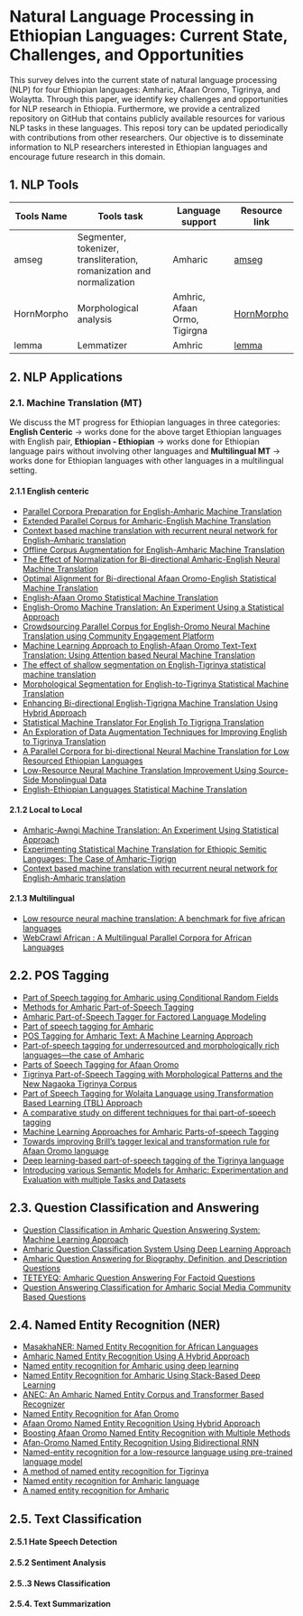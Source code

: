 # Natural Language Processing in Ethiopian Languages: Current State, Challenges, and Opportunities

This survey delves into the current state of natural language processing (NLP) for four
Ethiopian languages: Amharic, Afaan Oromo, Tigrinya, and Wolaytta. Through this paper, we identify key challenges and opportunities
for NLP research in Ethiopia. Furthermore, we provide a centralized repository on GitHub that
contains publicly available resources for various NLP tasks in these languages. This reposi
tory can be updated periodically with contributions from other researchers. Our objective is to
disseminate information to NLP researchers interested in Ethiopian languages and encourage
future research in this domain.



## 1. NLP Tools
|Tools Name|Tools task |Language support|Resource link|
|----------|-----------|----------------|-------------|
|amseg     | Segmenter, tokenizer, transliteration, romanization and normalization| Amharic    | [amseg](https://pypi.org/project/amseg/) |
|HornMorpho| Morphological analysis|   Amhric, Afaan Ormo, Tigirgna              |[HornMorpho](https://github.com/hltdi/HornMorpho)      |
|lemma     |   Lemmatizer     |   Amhric      |[lemma](https://universaldependencies.org)|


## 2. NLP Applications
### 2.1. Machine Translation (MT)
We discuss the MT progress for Ethiopian languages in three categories: **English Centeric** -> works done for the above target Ethiopian languages with English pair, **Ethiopian - Ethiopian** -> works done for Ethiopian language pairs without involving other languages  and **Multilingual MT** -> works done for Ethiopian languages with other languages in a multilingual setting.
#### 2.1.1 English centeric
  - [Parallel Corpora Preparation for English-Amharic Machine Translation](https://link.springer.com/chapter/10.1007/978-3-030-85030-2_37)
  - [Extended Parallel Corpus for Amharic-English Machine Translation](https://arxiv.org/abs/2104.03543)
  - [Context based machine translation with recurrent neural network for English–Amharic translation](https://link.springer.com/article/10.1007/s10590-021-09262-4)
  - [Offline Corpus Augmentation for English-Amharic Machine Translation](https://ieeexplore.ieee.org/document/9845019)
  - [The Effect of Normalization for Bi-directional Amharic-English Neural Machine Translation](https://arxiv.org/abs/2210.15224)
  - [Optimal Alignment for Bi-directional Afaan Oromo-English Statistical Machine Translation](http://etd.aau.edu.et/handle/123456789/14063)
  - [English-Afaan Oromo Statistical Machine Translation](https://www.semanticscholar.org/paper/English-Afaan-Oromo-Statistical-Machine-Translation-Solomon/44619213bb56d6385383ab3d914ca2e5296b8e00)
  - [English-Oromo Machine Translation: An Experiment Using a Statistical Approach](https://aclanthology.org/L10-1470/)
  - [Crowdsourcing Parallel Corpus for English-Oromo Neural Machine Translation using Community Engagement Platform](https://arxiv.org/abs/2102.07539)
  - [Machine Learning Approach to English-Afaan Oromo Text-Text Translation: Using Attention based Neural Machine Translation](https://ieeexplore.ieee.org/document/9711807)
  - [The effect of shallow segmentation on English-Tigrinya statistical machine translation](https://ieeexplore.ieee.org/document/7875939)
  - [Morphological Segmentation for English-to-Tigrinya Statistical Machine Translation](https://www.semanticscholar.org/paper/Morphological-Segmentation-for-English-to-Tigrinya-Tedla-Yamamoto/f41eea5a02f3a1ba0ba18b322ca7167cba024e73)
  - [Enhancing Bi-directional English-Tigrigna Machine Translation Using Hybrid Approach](https://www.semanticscholar.org/paper/Enhancing-Bi-directional-English-Tigrigna-Machine-Berihu-Mesfin/98df2f1bda6beecdc56d3ec0ba6aca4939e38389)
  - [Statistical Machine Translator For English To Tigrigna Translation](http://www.ijstr.org/final-print/jan2020/Statistical-Machine-Translator-For-English-To-Tigrigna-Translation.pdf)
  - [An Exploration of Data Augmentation Techniques for Improving English to Tigrinya Translation](https://arxiv.org/abs/2103.16789)
  - [A Parallel Corpora for bi-directional Neural Machine Translation for Low Resourced Ethiopian Languages](https://ieeexplore.ieee.org/document/9672230)
  - [Low-Resource Neural Machine Translation Improvement Using Source-Side Monolingual Data](https://www.mdpi.com/2076-3417/13/2/1201)
  - [English-Ethiopian Languages Statistical Machine Translation](https://aclanthology.org/W19-3611/)

#### 2.1.2 Local to Local
  - [Amharic-Awngi Machine Translation: An Experiment Using Statistical Approach](https://www.ijcseonline.org/pdf_paper_view.php?paper_id=4779&2-IJCSE%2007603.pdf)
  - [Experimenting Statistical Machine Translation for Ethiopic Semitic Languages: The Case of Amharic-Tigrign](https://link.springer.com/chapter/10.1007/978-3-319-95153-9_13)
  - [Context based machine translation with recurrent neural network for English-Amharic translation](https://link.springer.com/article/10.1007/s10590-021-09262-4)

#### 2.1.3 Multilingual
  - [Low resource neural machine translation: A benchmark for five african languages](https://arxiv.org/abs/2003.14402)
  - [WebCrawl African : A Multilingual Parallel Corpora for African Languages](https://aclanthology.org/2022.wmt-1.105/)
  
  
## 2.2. POS Tagging

- [Part of Speech tagging for Amharic using Conditional Random Fields](https://aclanthology.org/W05-0707.pdf)
- [Methods for Amharic Part-of-Speech Tagging](https://www.diva-portal.org/smash/get/diva2:1042595/FULLTEXT01.pdf)
- [Amharic Part-of-Speech Tagger for Factored Language Modeling](https://aclanthology.org/R09-1077.pdf)
- [Part of speech tagging for Amharic](https://pure.mpg.de/rest/items/item_1448968/component/file_1448967/content)
- [POS Tagging for Amharic Text: A Machine Learning Approach](https://infocomp.dcc.ufla.br/index.php/infocomp)
- [Part-of-speech tagging for underresourced and morphologically rich languages—the case of Amharic](https://hal.univ-grenoble-alpes.fr/hal-00959156/)
- [Parts of Speech Tagging for Afaan Oromo](https://thesai.org/Publications/IJACSA)
- [Tigrinya Part-of-Speech Tagging with Morphological Patterns and the New Nagaoka Tigrinya Corpus]([https://thesai.org/Publications/IJACSA](https://www.researchgate.net/profile/Kazuhide-Yamamoto/publication/305362037_Tigrinya_Part-of-Speech_Tagging_with_Morphological_Patterns_and_the_New_Nagaoka_Tigrinya_Corpus))
- [Part of Speech Tagging for Wolaita Language using Transformation Based Learning (TBL) Approach](https://www.researchgate.net/profile/Birhanesh-Fikre/publication/345243262_Part_of_Speech_Tagging_for_Wolaita_Language_using_Transformation_based_Learning_TBL_Approach)
- [A comparative study on different techniques for thai part-of-speech tagging](https://ieeexplore.ieee.org/document/6559527)
- [Machine Learning Approaches for Amharic Parts-of-speech Tagging](https://arxiv.org/pdf/2001.03324.pdf)
- [Towards improving Brill’s tagger lexical and transformation rule for Afaan Oromo language](https://www.researchgate.net/publication/308788342_Improving_Brill's_tagger_lexical_and_transformation_rule_for_Afaan_Oromo_language)
- [Deep learning-based part-of-speech tagging of the Tigrinya language](https://link.springer.com/chapter/10.1007/978-3-030-59506-7_29)
- [Introducing various Semantic Models for Amharic: Experimentation and Evaluation with multiple Tasks and Datasets](https://arxiv.org/abs/2011.01154)

## 2.3. Question Classification and Answering
- [Question Classification in Amharic Question Answering System: Machine Learning Approach](https://www.proquest.com/openview/a3d9011a2ef22c6dbd7133b306ddcfac/1?pq-origsite=gscholar&cbl=2028729)
- [Amharic Question Classification System Using Deep Learning Approach](http://etd.aau.edu.et/handle/123456789/27559)
- [Amharic Question Answering for Biography, Definition, and Description Questions](https://aclanthology.org/W19-3635/)
- [TETEYEQ: Amharic Question Answering For Factoid Questions](https://www.inf.uni-hamburg.de/en/inst/ab/lt/people/seid-muhie-yimam/yimam-ms-thesis.pdf)
- [Question Answering Classification for Amharic Social Media Community Based Questions](https://www.inf.uni-hamburg.de/en/inst/ab/lt/publications/2022-belayetal-sigullrec2022.pdf)


## 2.4. Named Entity Recognition (NER)
- [MasakhaNER: Named Entity Recognition for African Languages](https://direct.mit.edu/tacl/article/doi/10.1162/tacl_a_00416/107614/MasakhaNER-Named-Entity-Recognition-for-African)
- [Amharic Named Entity Recognition Using A Hybrid Approach](http://etd.aau.edu.et/handle/123456789/14581)
- [Named entity recognition for Amharic using deep learning](https://ieeexplore.ieee.org/abstract/document/8102402/)
- [Named Entity Recognition for Amharic Using Stack-Based Deep Learning](https://link.springer.com/chapter/10.1007/978-3-319-77113-7_22)
- [ANEC: An Amharic Named Entity Corpus and Transformer Based Recognizer](https://ieeexplore.ieee.org/abstract/document/10040676)
- [Named Entity Recognition for Afan Oromo](http://etd.aau.edu.et/handle/123456789/2440)
- [Afaan Oromo Named Entity Recognition Using Hybrid Approach](http://etd.aau.edu.et/handle/123456789/547)
- [Boosting Afaan Oromo Named Entity Recognition with Multiple Methods](https://mecs-press.net/ijieeb/ijieeb-v13-n5/IJIEEB-V13-N5-5.pdf)
- [Afan-Oromo Named Entity Recognition Using Bidirectional RNN](https://sciresol.s3.us-east-2.amazonaws.com/IJST/Articles/2022/Issue-16/IJST-2021-123.pdf)
- [Named-entity recognition for a low-resource language using pre-trained language model](https://dl.acm.org/doi/abs/10.1145/3477314.3507066)
- [A method of named entity recognition for Tigrinya](https://dl.acm.org/doi/abs/10.1145/3570733.3570737)
- [Named entity recognition for Amharic language](http://etd.aau.edu.et/handle/123456789/2741)
- [A named entity recognition for Amharic](http://etd.aau.edu.et/bitstream/handle/123456789/14502/Besufikad%20Alemu.pdf?sequence=1&isAllowed=y)
## 2.5. Text Classification

#### 2.5.1 Hate Speech Detection

#### 2.5.2 Sentiment Analysis

#### 2.5..3 News Classification

#### 2.5.4. Text Summarization
